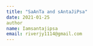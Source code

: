 ```yaml
---
title: "SaAnTa and sAntaJiPsa"
date: 2021-01-25
author
name: Iamsantajipsa
email: riverjy1114@gmail.com
---
```

